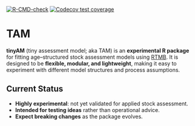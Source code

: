 
<!-- badges: start -->
[![R-CMD-check](https://github.com/PaulRegular/tinyAM/actions/workflows/R-CMD-check.yaml/badge.svg)](https://github.com/PaulRegular/tinyAM/actions/workflows/R-CMD-check.yaml)
[![Codecov test coverage](https://codecov.io/gh/PaulRegular/tinyAM/graph/badge.svg)](https://app.codecov.io/gh/PaulRegular/tinyAM)
<!-- badges: end -->

# TAM

**tinyAM** (tiny assessment model; aka TAM) is an **experimental R package** for fitting age–structured stock assessment models using [RTMB](https://github.com/kaskr/RTMB).
It is designed to be **flexible, modular, and lightweight**, making it easy to experiment with different model structures and process assumptions.

## Current Status

* **Highly experimental**: not yet validated for applied stock assessment.
* **Intended for testing ideas** rather than operational advice.
* **Expect breaking changes** as the package evolves.
